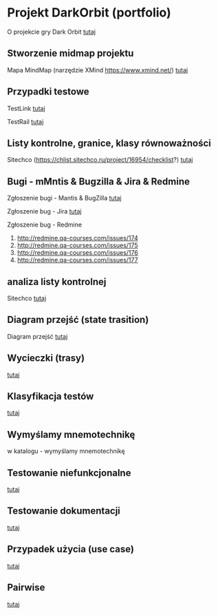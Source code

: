 # Projekt DarkOrbit (portfolio)

O projekcie gry Dark Orbit [tutaj](https://qa-courses.atlassian.net/wiki/spaces/ST6/pages/714637394/Artur+Kr+l?atlOrigin=eyJpIjoiZjE2NDM5MmMzNGIxNDg5MGE5NzQzOGEzNDUyNDFjMGEiLCJwIjoiYyJ9)

## Stworzenie midmap projektu

Mapa MindMap (narzędzie XMind https://www.xmind.net/) [tutaj](https://qa-courses.atlassian.net/wiki/spaces/ST6/pages/714702915/Mind+Map+Dark+Orbit?atlOrigin=eyJpIjoiZDFmZmVhMDUzYjQ0NDNkMWJhZWJjNjlmYzFmNDBhNjEiLCJwIjoiYyJ9)

## Przypadki testowe

TestLink [tutaj](https://qa-courses.atlassian.net/wiki/spaces/ST6/pages/740917291/Przypadki+testowe+DarkOrbit?atlOrigin=eyJpIjoiODU0MWQ4ZTNiZDhmNDJlMzkxYjY0ZDVmOWU2MzBhMjEiLCJwIjoiYyJ9)

TestRail [tutaj](https://qa-courses.atlassian.net/wiki/spaces/ST6/pages/740917291/Przypadki+testowe+DarkOrbit?atlOrigin=eyJpIjoiODU0MWQ4ZTNiZDhmNDJlMzkxYjY0ZDVmOWU2MzBhMjEiLCJwIjoiYyJ9)

## Listy kontrolne, granice, klasy równoważności

Sitechco (https://chlist.sitechco.ru/project/16954/checklist?) [tutaj](https://qa-courses.atlassian.net/wiki/spaces/ST6/pages/741310494/Listy+kontrolne+DarkOrbit?atlOrigin=eyJpIjoiMTk3NzQ5MzcxNzNkNDVmYTg5MTAzNzFmMGI2NDljYjMiLCJwIjoiYyJ9)

## Bugi - mMntis & Bugzilla & Jira & Redmine
Zgłoszenie bugi - Mantis & BugZilla [tutaj](https://qa-courses.atlassian.net/wiki/spaces/ST6/pages/740917295/Ulepszenia+i+Bugi+DarkOrbit?atlOrigin=eyJpIjoiYzhlYTE1N2UwMjI0NGUxMmI5YWRmODg2Mjc4YTczZDgiLCJwIjoiYyJ9)

Zgłoszenie bug  - Jira [tutaj](https://qa-courses.atlassian.net/projects/ST06/issues/ST06-10?filter=allopenissues)

Zgłoszenie bug - Redmine

1. http://redmine.qa-courses.com/issues/174
2. http://redmine.qa-courses.com/issues/175
3. http://redmine.qa-courses.com/issues/176
4. http://redmine.qa-courses.com/issues/177

## analiza listy kontrolnej

Sitechco [tutaj](https://qa-courses.atlassian.net/wiki/spaces/ST6/pages/740884504/Analiza+listy+kontrolnej+DarkOrbit?atlOrigin=eyJpIjoiYzg0YWNjYjE5ZmRiNDRkNmEzOWJkNjVhYTBkYzkzODIiLCJwIjoiYyJ9)

## Diagram przejść (state trasition)

Diagram przejść [tutaj](https://qa-courses.atlassian.net/wiki/spaces/ST6/pages/745111612/State+Transition+DarkOrbit?atlOrigin=eyJpIjoiMmY4ZmZjYjc1MjA3NGYyOWE5MjE0ZTc5NThiNDFiOTkiLCJwIjoiYyJ9)

## Wycieczki (trasy) 

[tutaj](https://qa-courses.atlassian.net/wiki/spaces/ST6/pages/754876473/Wycieczki+trasy+DarkOrbit?atlOrigin=eyJpIjoiNWFiMTM2MzQ5YzJhNGQ4MTlkM2FlYTNkMjIyOTYwMGMiLCJwIjoiYyJ9)

## Klasyfikacja testów

[tutaj](https://qa-courses.atlassian.net/wiki/spaces/ST6/pages/756482069/Klasyfikacja+test+w+DarkOrbit?atlOrigin=eyJpIjoiMzMzY2FiZDI0MWI0NDMxOTg4MTNjMTc1ZTg0MDgzNWYiLCJwIjoiYyJ9)


## Wymyślamy mnemotechnikę

w katalogu - wymyślamy mnemotechnikę

## Testowanie niefunkcjonalne

[tutaj](https://qa-courses.atlassian.net/wiki/spaces/ST6/pages/759365633/Plan+testowania+wed+ug+r+nych+rodzaj+w+testowania+niefunkcjonalnego+DarkOrbit?atlOrigin=eyJpIjoiNDY4OGYyOTUwMjQ2NDhhNDgyMzlmNmZiNjZlZmI4NzMiLCJwIjoiYyJ9)

## Testowanie dokumentacji

[tutaj](https://qa-courses.atlassian.net/wiki/spaces/ST6/pages/765296641/Dokumentacja+Dark+Orbit?atlOrigin=eyJpIjoiMjk0OWE5MTRjNTVmNGQyZDkwN2Y5ZDM4ZmI4YzNmZTAiLCJwIjoiYyJ9)


## Przypadek użycia (use case)

[tutaj](https://qa-courses.atlassian.net/wiki/spaces/ST6/pages/763920388/Use+Case+DarkOrbit?atlOrigin=eyJpIjoiMzZmMWZlMDU4NDBiNDM3ZmFkNWNhNDBkOTc0OTJkYmQiLCJwIjoiYyJ9)

## Pairwise

[tutaj](https://qa-courses.atlassian.net/wiki/spaces/ST6/pages/779190273/Pairwise+DarkOrbit?atlOrigin=eyJpIjoiMjYyNzM4MWJjNjZhNDIyNDkyNjY3YzMzN2U0Y2ZhNDQiLCJwIjoiYyJ9)